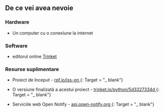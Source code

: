## De ce vei avea nevoie

### Hardware

+ Un computer cu o conexiune la internet

### Software

+ editorul online [ Trinket](https://trinket.io/)

### Resurse suplimentare

+ Proiect de început - [ rpf.io/iss-on ](http://rpf.io/iss-on) {: Target = "_ blank"}

+ O versiune finalizată a acestui proiect - [ trinket.io/python/5d3327334d ](https://trinket.io/python/5d3327334d) {: Target = "_ blank"}

+ Serviciile web Open Notify - [ api.open-notify.org ](http://api.open-notify.org/) {: Target = "_ blank"}